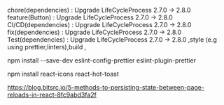 chore(dependencies) : Upgrade LifeCycleProcess 2.7.0 -> 2.8.0
feature(Button) : Upgrade LifeCycleProcess 2.7.0 -> 2.8.0
CI/CD(dependencies) : Upgrade LifeCycleProcess 2.7.0 -> 2.8.0
fix(dependencies) : Upgrade LifeCycleProcess 2.7.0 -> 2.8.0
Test(dependencies) : Upgrade LifeCycleProcess 2.7.0 -> 2.8.0
,style (e.g using prettier,linters),build ,

npm install --save-dev eslint-config-prettier eslint-plugin-prettier

npm install react-icons react-hot-toast

https://blog.bitsrc.io/5-methods-to-persisting-state-between-page-reloads-in-react-8fc9abd3fa2f